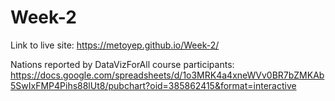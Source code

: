 
# Week-2 

Link to live site: https://metoyep.github.io/Week-2/



Nations reported by DataVizForAll course participants: https://docs.google.com/spreadsheets/d/1o3MRK4a4xneWVv0BR7bZMKAb5SwIxFMP4Pihs88lUt8/pubchart?oid=385862415&format=interactive
